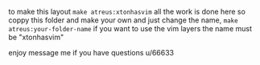 to make this layout
`make atreus:xtonhasvim`
all the work is done here so coppy this folder and make your own and just change the name,
`make atreus:your-folder-name`
if you want to use the vim layers the name must be "xtonhasvim"

enjoy message me if you have questions u/66633
